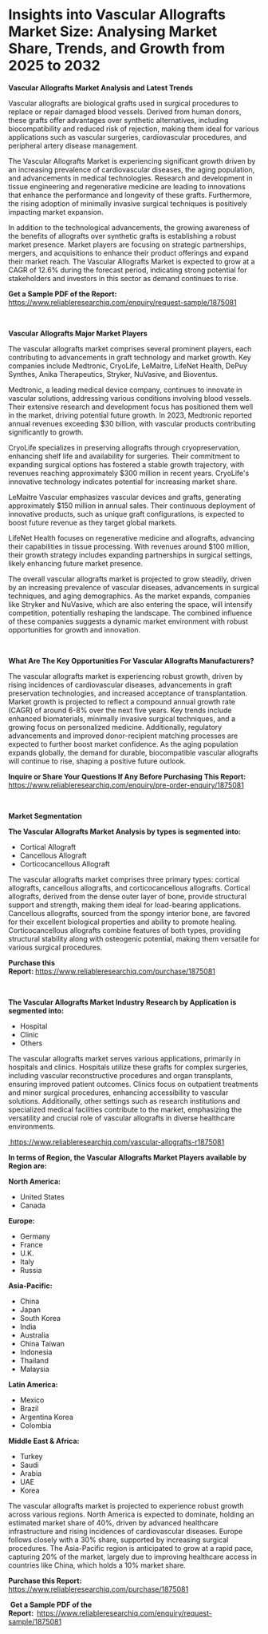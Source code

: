 <p><h1>Insights into Vascular Allografts Market Size: Analysing Market Share, Trends, and Growth from 2025 to 2032</h1></p><p><strong>Vascular Allografts Market Analysis and Latest Trends</strong></p>
<p><p>Vascular allografts are biological grafts used in surgical procedures to replace or repair damaged blood vessels. Derived from human donors, these grafts offer advantages over synthetic alternatives, including biocompatibility and reduced risk of rejection, making them ideal for various applications such as vascular surgeries, cardiovascular procedures, and peripheral artery disease management.</p><p>The Vascular Allografts Market is experiencing significant growth driven by an increasing prevalence of cardiovascular diseases, the aging population, and advancements in medical technologies. Research and development in tissue engineering and regenerative medicine are leading to innovations that enhance the performance and longevity of these grafts. Furthermore, the rising adoption of minimally invasive surgical techniques is positively impacting market expansion.</p><p>In addition to the technological advancements, the growing awareness of the benefits of allografts over synthetic grafts is establishing a robust market presence. Market players are focusing on strategic partnerships, mergers, and acquisitions to enhance their product offerings and expand their market reach. The Vascular Allografts Market is expected to grow at a CAGR of 12.6% during the forecast period, indicating strong potential for stakeholders and investors in this sector as demand continues to rise.</p></p>
<p><strong>Get a Sample PDF of the Report:&nbsp;</strong> <a href="https://www.reliableresearchiq.com/enquiry/request-sample/1875081?utm_campaign=3367&utm_medium=2&utm_source=Github&utm_content=ia&utm_term=14042025&utm_id=vascular-allografts">https://www.reliableresearchiq.com/enquiry/request-sample/1875081</a></p>
<p>&nbsp;</p>
<p><strong>Vascular Allografts Major Market Players</strong></p>
<p><p>The vascular allografts market comprises several prominent players, each contributing to advancements in graft technology and market growth. Key companies include Medtronic, CryoLife, LeMaitre, LifeNet Health, DePuy Synthes, Anika Therapeutics, Stryker, NuVasive, and Bioventus.</p><p>Medtronic, a leading medical device company, continues to innovate in vascular solutions, addressing various conditions involving blood vessels. Their extensive research and development focus has positioned them well in the market, driving potential future growth. In 2023, Medtronic reported annual revenues exceeding $30 billion, with vascular products contributing significantly to growth.</p><p>CryoLife specializes in preserving allografts through cryopreservation, enhancing shelf life and availability for surgeries. Their commitment to expanding surgical options has fostered a stable growth trajectory, with revenues reaching approximately $300 million in recent years. CryoLife's innovative technology indicates potential for increasing market share.</p><p>LeMaitre Vascular emphasizes vascular devices and grafts, generating approximately $150 million in annual sales. Their continuous deployment of innovative products, such as unique graft configurations, is expected to boost future revenue as they target global markets.</p><p>LifeNet Health focuses on regenerative medicine and allografts, advancing their capabilities in tissue processing. With revenues around $100 million, their growth strategy includes expanding partnerships in surgical settings, likely enhancing future market presence.</p><p>The overall vascular allografts market is projected to grow steadily, driven by an increasing prevalence of vascular diseases, advancements in surgical techniques, and aging demographics. As the market expands, companies like Stryker and NuVasive, which are also entering the space, will intensify competition, potentially reshaping the landscape. The combined influence of these companies suggests a dynamic market environment with robust opportunities for growth and innovation.</p></p>
<p>&nbsp;</p>
<p><strong>What Are The Key Opportunities For Vascular Allografts Manufacturers?</strong></p>
<p><p>The vascular allografts market is experiencing robust growth, driven by rising incidences of cardiovascular diseases, advancements in graft preservation technologies, and increased acceptance of transplantation. Market growth is projected to reflect a compound annual growth rate (CAGR) of around 6-8% over the next five years. Key trends include enhanced biomaterials, minimally invasive surgical techniques, and a growing focus on personalized medicine. Additionally, regulatory advancements and improved donor-recipient matching processes are expected to further boost market confidence. As the aging population expands globally, the demand for durable, biocompatible vascular allografts will continue to rise, shaping a positive future outlook.</p></p>
<p><strong>Inquire or Share Your Questions If Any Before Purchasing This Report:</strong> <a href="https://www.reliableresearchiq.com/enquiry/pre-order-enquiry/1875081?utm_campaign=3367&utm_medium=2&utm_source=Github&utm_content=ia&utm_term=14042025&utm_id=vascular-allografts">https://www.reliableresearchiq.com/enquiry/pre-order-enquiry/1875081</a></p>
<p>&nbsp;</p>
<p><strong>Market Segmentation</strong></p>
<p><strong>The Vascular Allografts Market Analysis by types is segmented into:</strong></p>
<p><ul><li>Cortical Allograft</li><li>Cancellous Allograft</li><li>Corticocancellous Allograft</li></ul></p>
<p><p>The vascular allografts market comprises three primary types: cortical allografts, cancellous allografts, and corticocancellous allografts. Cortical allografts, derived from the dense outer layer of bone, provide structural support and strength, making them ideal for load-bearing applications. Cancellous allografts, sourced from the spongy interior bone, are favored for their excellent biological properties and ability to promote healing. Corticocancellous allografts combine features of both types, providing structural stability along with osteogenic potential, making them versatile for various surgical procedures.</p></p>
<p><strong>Purchase this Report:&nbsp;</strong><a href="https://www.reliableresearchiq.com/purchase/1875081?utm_campaign=3367&utm_medium=2&utm_source=Github&utm_content=ia&utm_term=14042025&utm_id=vascular-allografts">https://www.reliableresearchiq.com/purchase/1875081</a></p>
<p>&nbsp;</p>
<p><strong>The Vascular Allografts Market Industry Research by Application is segmented into:</strong></p>
<p><ul><li>Hospital</li><li>Clinic</li><li>Others</li></ul></p>
<p><p>The vascular allografts market serves various applications, primarily in hospitals and clinics. Hospitals utilize these grafts for complex surgeries, including vascular reconstructive procedures and organ transplants, ensuring improved patient outcomes. Clinics focus on outpatient treatments and minor surgical procedures, enhancing accessibility to vascular solutions. Additionally, other settings such as research institutions and specialized medical facilities contribute to the market, emphasizing the versatility and crucial role of vascular allografts in diverse healthcare environments.</p></p>
<p><a href="https://www.reliableresearchiq.com/vascular-allografts-r1875081?utm_campaign=3367&utm_medium=2&utm_source=Github&utm_content=ia&utm_term=14042025&utm_id=vascular-allografts">&nbsp;https://www.reliableresearchiq.com/vascular-allografts-r1875081</a></p>
<p><strong>In terms of Region, the Vascular Allografts Market Players available by Region are:</strong></p>
<p>
    <p> <strong> North America: </strong>
        <ul>
            <li>United States</li>
            <li>Canada</li>
        </ul>
        </p> 
    <p> <strong> Europe: </strong>
        <ul>
            <li>Germany</li>
            <li>France</li>
            <li>U.K.</li>
            <li>Italy</li>
            <li>Russia</li>
        </ul>
        </p> 
    <p> <strong> Asia-Pacific: </strong>
        <ul>
            <li>China</li>
            <li>Japan</li>
            <li>South Korea</li>
            <li>India</li>
            <li>Australia</li>
            <li>China Taiwan</li>
            <li>Indonesia</li>
            <li>Thailand</li>
            <li>Malaysia</li>
        </ul>
        </p> 
    <p> <strong> Latin America: </strong>
        <ul>
            <li>Mexico</li>
            <li>Brazil</li>
            <li>Argentina Korea</li>
            <li>Colombia</li>
        </ul>
        </p> 
    <p> <strong> Middle East & Africa: </strong>
        <ul>
            <li>Turkey</li>
            <li>Saudi</li>
            <li>Arabia</li>
            <li>UAE</li>
            <li>Korea</li>
        </ul>
    </p>
    </p>
<p><p>The vascular allografts market is projected to experience robust growth across various regions. North America is expected to dominate, holding an estimated market share of 40%, driven by advanced healthcare infrastructure and rising incidences of cardiovascular diseases. Europe follows closely with a 30% share, supported by increasing surgical procedures. The Asia-Pacific region is anticipated to grow at a rapid pace, capturing 20% of the market, largely due to improving healthcare access in countries like China, which holds a 10% market share.</p></p>
<p><strong>Purchase this Report: </strong><a href="https://www.reliableresearchiq.com/purchase/1875081?utm_campaign=3367&utm_medium=2&utm_source=Github&utm_content=ia&utm_term=14042025&utm_id=vascular-allografts">https://www.reliableresearchiq.com/purchase/1875081</a></p>
<p>&nbsp;<strong>Get a Sample PDF of the Report:&nbsp;&nbsp;</strong><a href="https://www.reliableresearchiq.com/enquiry/request-sample/1875081?utm_campaign=3367&utm_medium=2&utm_source=Github&utm_content=ia&utm_term=14042025&utm_id=vascular-allografts">https://www.reliableresearchiq.com/enquiry/request-sample/1875081</a></p>
<p><strong></strong></p>
<p><p></p><p></p><p></p></p>